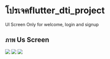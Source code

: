 # โปรเจคflutter_dti_project

UI Screen Only for welcome, login and signup

## ภาพ Us Screen

<img src="https://github.com/user-attachments/assets/d5c7c739-913d-48e5-8ce7-c67bd39b8499" widt="200">
<img src="https://github.com/user-attachments/assets/c12a1a18-a20f-4886-898c-d0f4573f7054" widt="200">
<img src="https://github.com/user-attachments/assets/6ed3f727-349e-44e0-a5eb-429d65f71c3f" widt="200">

